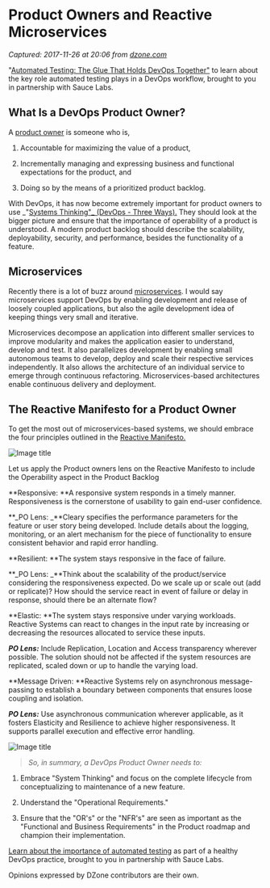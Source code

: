 # Product Owners and Reactive Microservices

_Captured: 2017-11-26 at 20:06 from [dzone.com](https://dzone.com/articles/product-owner-and-reactive-microservices?edition=337909&utm_source=Daily%20Digest&utm_medium=email&utm_campaign=Daily%20Digest%202017-11-26)_

"[Automated Testing: The Glue That Holds DevOps Together"](https://dzone.com/go?i=236222&u=http%3A%2F%2Finfo.saucelabs.com%2FAutomated_Testing_Glue_LP-DZone.html%3Futm_medium%3Dpre-roll_textlink%26utm_content%3Darticle) to learn about the key role automated testing plays in a DevOps workflow, brought to you in partnership with Sauce Labs.

## What Is a DevOps Product Owner?

A [product owner](https://www.scrum.org/resources/what-is-a-product-owner) is someone who is,

  1. Accountable for maximizing the value of a product,

  2. Incrementally managing and expressing business and functional expectations for the product, and

  3. Doing so by the means of a prioritized product backlog.

With DevOps, it has now become extremely important for product owners to use _"[Systems Thinking"_ (DevOps - Three Ways).](https://itrevolution.com/the-three-ways-principles-underpinning-devops/) They should look at the bigger picture and ensure that the importance of operability of a product is understood. A modern product backlog should describe the scalability, deployability, security, and performance, besides the functionality of a feature.

## Microservices

Recently there is a lot of buzz around [microservices](https://martinfowler.com/articles/microservices.html). I would say microservices support DevOps by enabling development and release of loosely coupled applications, but also the agile development idea of keeping things very small and iterative.

Microservices decompose an application into different smaller services to improve modularity and makes the application easier to understand, develop and test. It also parallelizes development by enabling small autonomous teams to develop, deploy and scale their respective services independently. It also allows the architecture of an individual service to emerge through continuous refactoring. Microservices-based architectures enable continuous delivery and deployment.

## The Reactive Manifesto for a Product Owner

To get the most out of microservices-based systems, we should embrace the four principles outlined in the [Reactive Manifesto.](https://www.reactivemanifesto.org/)

![Image title](https://dzone.com/storage/temp/7238898-reactive-manifesto.png)

Let us apply the Product owners lens on the Reactive Manifesto to include the Operability aspect in the Product Backlog

**Responsive: **A responsive system responds in a timely manner. Responsiveness is the cornerstone of usability to gain end-user confidence.

**_PO Lens: _**Cleary specifies the performance parameters for the feature or user story being developed. Include details about the logging, monitoring, or an alert mechanism for the piece of functionality to ensure consistent behavior and rapid error handling.

**Resilient: **The system stays responsive in the face of failure.

**_PO Lens: _**Think about the scalability of the product/service considering the responsiveness expected. Do we scale up or scale out (add or replicate)? How should the service react in event of failure or delay in response, should there be an alternate flow?

**Elastic: **The system stays responsive under varying workloads. Reactive Systems can react to changes in the input rate by increasing or decreasing the resources allocated to service these inputs.

**_PO Lens:_** Include Replication, Location and Access transparency wherever possible. The solution should not be affected if the system resources are replicated, scaled down or up to handle the varying load.

**Message Driven: **Reactive Systems rely on asynchronous message-passing to establish a boundary between components that ensures loose coupling and isolation.

**_PO Lens:_** Use asynchronous communication wherever applicable, as it fosters Elasticity and Resilience to achieve higher responsiveness. It supports parallel execution and effective error handling.

![Image title](https://dzone.com/storage/temp/7238899-po-lens.png)

> _So, in summary, a DevOps Product Owner needs to:_

  1. Embrace "System Thinking" and focus on the complete lifecycle from conceptualizing to maintenance of a new feature.

  2. Understand the "Operational Requirements."

  3. Ensure that the "OR's" or the "NFR's" are seen as important as the "Functional and Business Requirements" in the Product roadmap and champion their implementation.

[Learn about the importance of automated testing](https://dzone.com/go?i=236223&u=http%3A%2F%2Finfo.saucelabs.com%2FAutomated_Testing_Glue_LP-DZone.html%3Futm_medium%3Dpost-roll_textlink%26utm_content%3Darticle) as part of a healthy DevOps practice, brought to you in partnership with Sauce Labs.

Opinions expressed by DZone contributors are their own.
